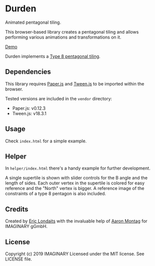 # Durden

Animated pentagonal tiling.

This browser-based library creates a pentagonal tiling and allows performing various animations and 
transformations on it.

[Demo](https://imaginary.github.io/durden/)

Durden implements a 
[Type 8 pentagonal tiling](https://en.wikipedia.org/wiki/Pentagonal_tiling#Kershner_(1968)_Types_6,_7,_8).

## Dependencies

This library requires [Paper.js](http://paperjs.org/) and [Tween.js](https://github.com/tweenjs/tween.js)
to be imported within the browser. 

Tested versions are included in the `vendor` directory:

- Paper.js: v0.12.3
- Tween.js: v18.3.1

## Usage

Check `index.html` for a simple example.

## Helper

In `helper/index.html` there's a handy example for further development. 

A single supertile is shown with slider controls for the B angle and the length of sides. Each outer vertex
in the supertile is colored for easy reference and the "North" vertex is bigger. A reference image of the
constraints of a type 8 pentagon is also included.

## Credits

Created by [Eric Londaits](https://github.com/elondaits) with the invaluable help of
[Aaron Montag](https://github.com/montaga) for IMAGINARY gGmbH. 

## License

Copyright (c) 2019 IMAGINARY
Licensed under the MIT license. See LICENSE file.
